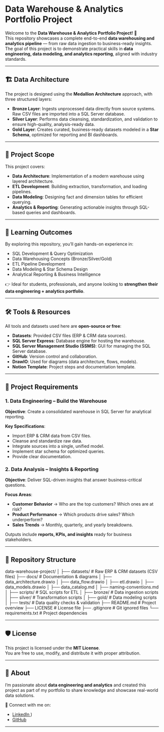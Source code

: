# Data Warehouse & Analytics Portfolio Project  

Welcome to the **Data Warehouse & Analytics Portfolio Project!** 🚀  
This repository showcases a complete end-to-end **data warehousing and analytics pipeline** — from raw data ingestion to business-ready insights.  
The goal of this project is to demonstrate practical skills in **data engineering, data modeling, and analytics reporting**, aligned with industry standards.  

---

## 🏗️ Data Architecture  

The project is designed using the **Medallion Architecture** approach, with three structured layers:  

- **Bronze Layer**: Ingests unprocessed data directly from source systems. Raw CSV files are imported into a SQL Server database.  
- **Silver Layer**: Performs data cleansing, standardization, and validation to ensure high-quality, analysis-ready data.  
- **Gold Layer**: Creates curated, business-ready datasets modeled in a **Star Schema**, optimized for reporting and BI dashboards.  

---

## 📖 Project Scope  

This project covers:  
- **Data Architecture**: Implementation of a modern warehouse using layered architecture.  
- **ETL Development**: Building extraction, transformation, and loading pipelines.  
- **Data Modeling**: Designing fact and dimension tables for efficient querying.  
- **Analytics & Reporting**: Generating actionable insights through SQL-based queries and dashboards.  

---

## 🎯 Learning Outcomes  

By exploring this repository, you’ll gain hands-on experience in:  
- SQL Development & Query Optimization  
- Data Warehousing Concepts (Bronze/Silver/Gold)  
- ETL Pipeline Development  
- Data Modeling & Star Schema Design  
- Analytical Reporting & Business Intelligence  

👉 Ideal for students, professionals, and anyone looking to **strengthen their data engineering + analytics portfolio**.  

---

## 🛠️ Tools & Resources  

All tools and datasets used here are **open-source or free**:  
- **Datasets**: Provided CSV files (ERP & CRM data sources).  
- **SQL Server Express**: Database engine for hosting the warehouse.  
- **SQL Server Management Studio (SSMS)**: GUI for managing the SQL Server database.  
- **GitHub**: Version control and collaboration.  
- **DrawIO**: Used for diagrams (data architecture, flows, models).  
- **Notion Template**: Project steps and documentation template.  

---

## 🚀 Project Requirements  

### 1. Data Engineering – Build the Warehouse  
**Objective**: Create a consolidated warehouse in SQL Server for analytical reporting.  

**Key Specifications**:  
- Import ERP & CRM data from CSV files.  
- Cleanse and standardize raw data.  
- Integrate sources into a single, unified model.  
- Implement star schema for optimized queries.  
- Provide clear documentation.  

### 2. Data Analysis – Insights & Reporting  
**Objective**: Deliver SQL-driven insights that answer business-critical questions.  

**Focus Areas**:  
- **Customer Behavior** → Who are the top customers? Which ones are at risk?  
- **Product Performance** → Which products drive sales? Which underperform?  
- **Sales Trends** → Monthly, quarterly, and yearly breakdowns.  

Outputs include **reports, KPIs, and insights** ready for business stakeholders.  

---

## 📂 Repository Structure  

data-warehouse-project/
│
├── datasets/ # Raw ERP & CRM datasets (CSV files)
├── docs/ # Documentation & diagrams
│ ├── data_architecture.drawio
│ ├── data_flow.drawio
│ ├── etl.drawio
│ ├── data_models.drawio
│ ├── data_catalog.md
│ ├── naming-conventions.md
│
├── scripts/ # SQL scripts for ETL
│ ├── bronze/ # Data ingestion scripts
│ ├── silver/ # Transformation scripts
│ ├── gold/ # Data modeling scripts
│
├── tests/ # Data quality checks & validation
├── README.md # Project overview
├── LICENSE # License file
├── .gitignore # Git ignored files
└── requirements.txt # Project dependencies


---

## 🛡️ License  

This project is licensed under the **MIT License**.  
You are free to use, modify, and distribute it with proper attribution.  

---

## 🌟 About  

I’m passionate about **data engineering and analytics** and created this project as part of my portfolio to share knowledge and showcase real-world data solutions.  

📌 Connect with me on:  
- [LinkedIn ](https://www.linkedin.com/in/bhoomika-hm-b41681291/)) 
- [GitHub](https://github.com/bhoomikahm-123) 

---
